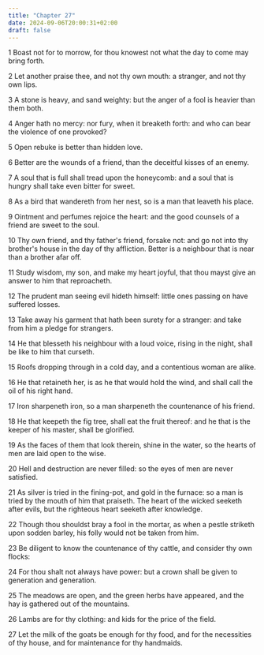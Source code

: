 ```yaml
---
title: "Chapter 27"
date: 2024-09-06T20:00:31+02:00
draft: false
---
```



1 Boast not for to morrow, for thou knowest not what the day to come may bring forth.

2 Let another praise thee, and not thy own mouth: a stranger, and not thy own lips.

3 A stone is heavy, and sand weighty: but the anger of a fool is heavier than them both.

4 Anger hath no mercy: nor fury, when it breaketh forth: and who can bear the violence of one provoked?

5 Open rebuke is better than hidden love.

6 Better are the wounds of a friend, than the deceitful kisses of an enemy.

7 A soul that is full shall tread upon the honeycomb: and a soul that is hungry shall take even bitter for sweet.

8 As a bird that wandereth from her nest, so is a man that leaveth his place.

9 Ointment and perfumes rejoice the heart: and the good counsels of a friend are sweet to the soul.

10 Thy own friend, and thy father's friend, forsake not: and go not into thy brother's house in the day of thy affliction. Better is a neighbour that is near than a brother afar off.

11 Study wisdom, my son, and make my heart joyful, that thou mayst give an answer to him that reproacheth.

12 The prudent man seeing evil hideth himself: little ones passing on have suffered losses.

13 Take away his garment that hath been surety for a stranger: and take from him a pledge for strangers.

14 He that blesseth his neighbour with a loud voice, rising in the night, shall be like to him that curseth.

15 Roofs dropping through in a cold day, and a contentious woman are alike.

16 He that retaineth her, is as he that would hold the wind, and shall call the oil of his right hand.

17 Iron sharpeneth iron, so a man sharpeneth the countenance of his friend.

18 He that keepeth the fig tree, shall eat the fruit thereof: and he that is the keeper of his master, shall be glorified.

19 As the faces of them that look therein, shine in the water, so the hearts of men are laid open to the wise.

20 Hell and destruction are never filled: so the eyes of men are never satisfied.

21 As silver is tried in the fining-pot, and gold in the furnace: so a man is tried by the mouth of him that praiseth. The heart of the wicked seeketh after evils, but the righteous heart seeketh after knowledge.

22 Though thou shouldst bray a fool in the mortar, as when a pestle striketh upon sodden barley, his folly would not be taken from him.

23 Be diligent to know the countenance of thy cattle, and consider thy own flocks:

24 For thou shalt not always have power: but a crown shall be given to generation and generation.

25 The meadows are open, and the green herbs have appeared, and the hay is gathered out of the mountains.

26 Lambs are for thy clothing: and kids for the price of the field.

27 Let the milk of the goats be enough for thy food, and for the necessities of thy house, and for maintenance for thy handmaids.

